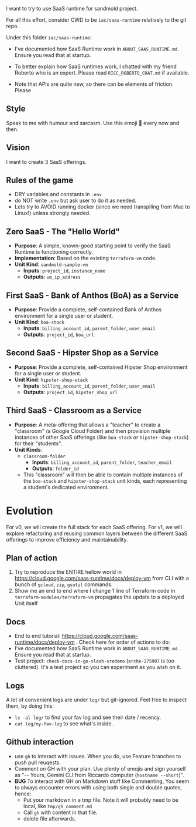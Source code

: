 I want to try to use SaaS runtime for sandmold project.

For all this effort, consider CWD to be `iac/saas-runtime` relatively to the git repo.

Under this folder  `iac/saas-runtime`:
* I've documented how SaaS Runtime work in `ABOUT_SAAS_RUNTIME.md`. Ensure you read that at startup.
* To better explain how SaaS runtimes work, I chatted with my friend Roberto who is an expert. Please read `RICC_ROBERTO_CHAT.md` if available.

* Note that APIs are quite new, so there can be elements of friction. Please

## Style

Speak to me with humour and sarcasm.
Use this emoji 🐷 every now and then.

## Vision

I want to create 3 SaaS offerings.

## Rules of the game

* DRY variables and constants in `.env`
* do NOT write `.env` but ask user to do it as needed.
* Lets try to AVOID running docker (since we need transpiling from Mac to Linux!) unless strongly needed.

## Zero SaaS - The "Hello World"

*   **Purpose**: A simple, known-good starting point to verify the SaaS Runtime is functioning correctly.
*   **Implementation**: Based on the existing `terraform-vm` code.
*   **Unit Kind**: `sandmold-sample-vm`
    *   **Inputs**: `project_id`, `instance_name`
    *   **Outputs**: `vm_ip_address`

## First SaaS - Bank of Anthos (BoA) as a Service

*   **Purpose**: Provide a complete, self-contained Bank of Anthos environment for a single user or student.
*   **Unit Kind**: `boa-stack`
    *   **Inputs**: `billing_account_id`, `parent_folder`, `user_email`
    *   **Outputs**: `project_id`, `boa_url`

## Second SaaS - Hipster Shop as a Service

*   **Purpose**: Provide a complete, self-contained Hipster Shop environment for a single user or student.
*   **Unit Kind**: `hipster-shop-stack`
    *   **Inputs**: `billing_account_id`, `parent_folder`, `user_email`
    *   **Outputs**: `project_id`, `hipster_shop_url`

## Third SaaS - Classroom as a Service

*   **Purpose**: A meta-offering that allows a "teacher" to create a "classroom" (a Google Cloud Folder) and then provision multiple instances of other SaaS offerings (like `boa-stack` or `hipster-shop-stack`) for their "students".
*   **Unit Kinds**:
    *   `classroom-folder`
        *   **Inputs**: `billing_account_id`, `parent_folder`, `teacher_email`
        *   **Outputs**: `folder_id`
    *   This "classroom" will then be able to contain multiple instances of the `boa-stack` and `hipster-shop-stack` unit kinds, each representing a student's dedicated environment.

# Evolution

For v0, we will create the full stack for each SaaS offering. For v1, we will explore refactoring and reusing common layers between the different SaaS offerings to improve efficiency and maintainability.

## Plan of action

1. Try to reproduce the ENTIRE hellow world in  https://cloud.google.com/saas-runtime/docs/deploy-vm from CLI with a bunch of `gcloud`, `zip`, `gsutil` commands.
2. Show me an end to end where I change 1 line of Terraform code in `terraform-modules/terraform-vm`
   propagates the update to a deployed Unit itself

## Docs

*   End to end tutorial: https://cloud.google.com/saas-runtime/docs/deploy-vm . Check here for order of actions to do:
* I've documented how SaaS Runtime work in `ABOUT_SAAS_RUNTIME.md`. Ensure you read that at startup.
* Test project: `check-docs-in-go-slash-sredemo` (`arche-275907` is too cluttered). It's a test project so you can experiment as you wish on it.

## Logs

A lot of convenient logs are under `log/` but git-ignored. Feel free to inspect them, by doing this:

* `ls -al log/` to find your fav log and see their date / recency.
* `cat log/my-fav-log` to see what's inside.

## Github interaction

* use `gh` to interact with issues. When you do, use Feature branches to push pull reuqests.
* Comment on GH with your plan. Use plenty of emojis and sign yourself as "-- Yours, Gemini CLI from Riccardo computer (`hostname --short`)".
* **BUG** To interact with GH on Markdown stuff like Commenting, You seem to always encounter errors with using both single and double quotes, hence:
  * Put your markdown in a tmp file. Note it will probably need to be local, like `tmp/gh_comment.md`
  * Call `gh` with content in that file.
  * delete file afterwards.
